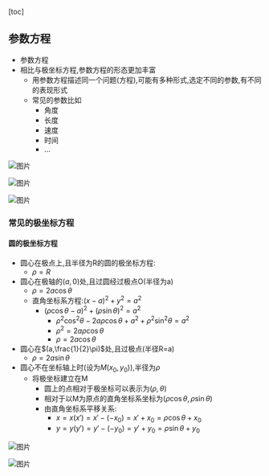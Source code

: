 [toc]



## 参数方程

- 参数方程
- 相比与极坐标方程,参数方程的形态更加丰富
  - 用参数方程描述同一个问题(方程),可能有多种形式,选定不同的参数,有不同的表现形式
  - 常见的参数比如
    - 角度
    - 长度
    - 速度
    - 时间
    - ...

![图片](https://img-blog.csdnimg.cn/img_convert/5b197ab88c46b925e149e595d40a82d8.png)

![图片](https://img-blog.csdnimg.cn/img_convert/83a8e91adca90d56cd5fc2b7d3e12842.png)



![图片](https://img-blog.csdnimg.cn/img_convert/86da6f167d3134b60535c14638a811d7.png)

### 常见的极坐标方程

#### 圆的极坐标方程

- 圆心在极点上,且半径为R的圆的极坐标方程:
  - $\rho=R$
- 圆心在极轴的$(a,0)$处,且过圆经过极点O(半径为a)
  - $\rho=2a\cos{\theta}$
  - 直角坐标系方程:$(x-a)^2+y^2=a^2$
    - $(\rho\cos{\theta}-a)^2+(\rho\sin{\theta})^2=a^2$
      - $\rho^2\cos^2{\theta}-2a\rho{\cos{\theta}}+a^2+\rho^2\sin^2{\theta}=a^2$
      - $\rho^2=2a\rho\cos{\theta}$
      - $\rho=2a\cos{\theta}$
- 圆心在$(a,\frac{1}{2}\pi)$处,且过极点(半径R=a)
  - $\rho=2a\sin{\theta}$
- 圆心不在坐标轴上时(设为$M(x_0,y_0)$),半径为$\rho$
  - 将极坐标建立在M
    - 圆上的点相对于极坐标可以表示为$(\rho,\theta)$
    - 相对于以M为原点的直角坐标系坐标为$(\rho\cos{\theta},\rho\sin{\theta})$
    - 由直角坐标系平移关系:
      - $x=x(x')=x'-(-x_0)=x'+x_0=\rho\cos{\theta}+x_0$
      - $y=y(y')=y'-(-y_0)=y'+y_0=\rho\sin{\theta}+y_0$

![图片](https://img-blog.csdnimg.cn/img_convert/bb462bacced0262f0f7ff6d85c36eb86.png)

![图片](https://img-blog.csdnimg.cn/img_convert/452951e28173a01776f6f03893017983.png)

